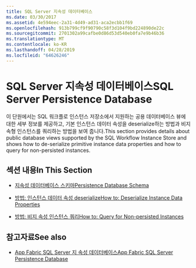 ```yaml
---
title: SQL Server 지속성 데이터베이스
ms.date: 03/30/2017
ms.assetid: 4e594eec-2a31-4d49-ad31-aca2ecbb1f69
ms.openlocfilehash: 913b799cf9f90790c58f3d104f9bd224890de22c
ms.sourcegitcommit: 2701302a99cafbe0d86d53d540eb0fa7e9b46b36
ms.translationtype: MT
ms.contentlocale: ko-KR
ms.lasthandoff: 04/28/2019
ms.locfileid: "64626246"
---
```

# <a name="sql-server-persistence-database"></a><span data-ttu-id="1d058-102">SQL Server 지속성 데이터베이스</span><span class="sxs-lookup"><span data-stu-id="1d058-102">SQL Server Persistence Database</span></span>
<span data-ttu-id="1d058-103">이 단원에서는 SQL 워크플로 인스턴스 저장소에서 지원하는 공용 데이터베이스 뷰에 대한 세부 정보를 제공하고, 기본 인스턴스 데이터 속성을 deserialize하는 방법과 비지속형 인스턴스를 쿼리하는 방법을 보여 줍니다.</span><span class="sxs-lookup"><span data-stu-id="1d058-103">This section provides details about public database views supported by the SQL Workflow Instance Store and shows how to de-serialize primitive instance data properties and how to query for non-persisted instances.</span></span>  
  
## <a name="in-this-section"></a><span data-ttu-id="1d058-104">섹션 내용</span><span class="sxs-lookup"><span data-stu-id="1d058-104">In This Section</span></span>  
  
- [<span data-ttu-id="1d058-105">지속성 데이터베이스 스키마</span><span class="sxs-lookup"><span data-stu-id="1d058-105">Persistence Database Schema</span></span>](persistence-database-schema.md)  
  
- [<span data-ttu-id="1d058-106">방법: 인스턴스 데이터 속성 deserialize</span><span class="sxs-lookup"><span data-stu-id="1d058-106">How to: Deserialize Instance Data Properties</span></span>](how-to-deserialize-instance-data-properties.md)  
  
- [<span data-ttu-id="1d058-107">방법: 비지 속성 인스턴스 쿼리</span><span class="sxs-lookup"><span data-stu-id="1d058-107">How to: Query for Non-persisted Instances</span></span>](how-to-query-for-non-persisted-instances.md)  
  
## <a name="see-also"></a><span data-ttu-id="1d058-108">참고자료</span><span class="sxs-lookup"><span data-stu-id="1d058-108">See also</span></span>

- [<span data-ttu-id="1d058-109">App Fabric SQL Server 지 속성 데이터베이스</span><span class="sxs-lookup"><span data-stu-id="1d058-109">App Fabric SQL Server Persistence Database</span></span>](https://go.microsoft.com/fwlink/?LinkID=201202&clcid=0x409)
